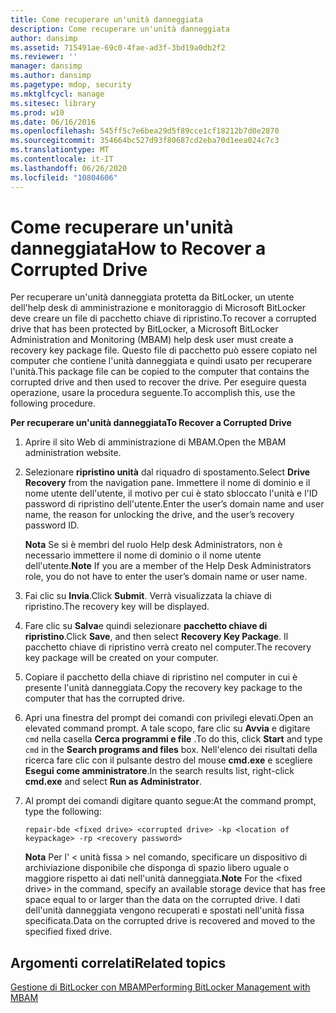 ```yaml
---
title: Come recuperare un'unità danneggiata
description: Come recuperare un'unità danneggiata
author: dansimp
ms.assetid: 715491ae-69c0-4fae-ad3f-3bd19a0db2f2
ms.reviewer: ''
manager: dansimp
ms.author: dansimp
ms.pagetype: mdop, security
ms.mktglfcycl: manage
ms.sitesec: library
ms.prod: w10
ms.date: 06/16/2016
ms.openlocfilehash: 545ff5c7e6bea29d5f89cce1cf18212b7d0e2870
ms.sourcegitcommit: 354664bc527d93f80687cd2eba70d1eea024c7c3
ms.translationtype: MT
ms.contentlocale: it-IT
ms.lasthandoff: 06/26/2020
ms.locfileid: "10804606"
---
```

# <span data-ttu-id="ba810-103">Come recuperare un'unità danneggiata</span><span class="sxs-lookup"><span data-stu-id="ba810-103">How to Recover a Corrupted Drive</span></span>


<span data-ttu-id="ba810-104">Per recuperare un'unità danneggiata protetta da BitLocker, un utente dell'help desk di amministrazione e monitoraggio di Microsoft BitLocker deve creare un file di pacchetto chiave di ripristino.</span><span class="sxs-lookup"><span data-stu-id="ba810-104">To recover a corrupted drive that has been protected by BitLocker, a Microsoft BitLocker Administration and Monitoring (MBAM) help desk user must create a recovery key package file.</span></span> <span data-ttu-id="ba810-105">Questo file di pacchetto può essere copiato nel computer che contiene l'unità danneggiata e quindi usato per recuperare l'unità.</span><span class="sxs-lookup"><span data-stu-id="ba810-105">This package file can be copied to the computer that contains the corrupted drive and then used to recover the drive.</span></span> <span data-ttu-id="ba810-106">Per eseguire questa operazione, usare la procedura seguente.</span><span class="sxs-lookup"><span data-stu-id="ba810-106">To accomplish this, use the following procedure.</span></span>

**<span data-ttu-id="ba810-107">Per recuperare un'unità danneggiata</span><span class="sxs-lookup"><span data-stu-id="ba810-107">To Recover a Corrupted Drive</span></span>**

1.  <span data-ttu-id="ba810-108">Aprire il sito Web di amministrazione di MBAM.</span><span class="sxs-lookup"><span data-stu-id="ba810-108">Open the MBAM administration website.</span></span>

2.  <span data-ttu-id="ba810-109">Selezionare **ripristino unità** dal riquadro di spostamento.</span><span class="sxs-lookup"><span data-stu-id="ba810-109">Select **Drive Recovery** from the navigation pane.</span></span> <span data-ttu-id="ba810-110">Immettere il nome di dominio e il nome utente dell'utente, il motivo per cui è stato sbloccato l'unità e l'ID password di ripristino dell'utente.</span><span class="sxs-lookup"><span data-stu-id="ba810-110">Enter the user’s domain name and user name, the reason for unlocking the drive, and the user’s recovery password ID.</span></span>

    <span data-ttu-id="ba810-111">**Nota**  Se si è membri del ruolo Help desk Administrators, non è necessario immettere il nome di dominio o il nome utente dell'utente.</span><span class="sxs-lookup"><span data-stu-id="ba810-111">**Note** If you are a member of the Help Desk Administrators role, you do not have to enter the user’s domain name or user name.</span></span>

     

3.  <span data-ttu-id="ba810-112">Fai clic su **Invia**.</span><span class="sxs-lookup"><span data-stu-id="ba810-112">Click **Submit**.</span></span> <span data-ttu-id="ba810-113">Verrà visualizzata la chiave di ripristino.</span><span class="sxs-lookup"><span data-stu-id="ba810-113">The recovery key will be displayed.</span></span>

4.  <span data-ttu-id="ba810-114">Fare clic su **Salva**e quindi selezionare **pacchetto chiave di ripristino**.</span><span class="sxs-lookup"><span data-stu-id="ba810-114">Click **Save**, and then select **Recovery Key Package**.</span></span> <span data-ttu-id="ba810-115">Il pacchetto chiave di ripristino verrà creato nel computer.</span><span class="sxs-lookup"><span data-stu-id="ba810-115">The recovery key package will be created on your computer.</span></span>

5.  <span data-ttu-id="ba810-116">Copiare il pacchetto della chiave di ripristino nel computer in cui è presente l'unità danneggiata.</span><span class="sxs-lookup"><span data-stu-id="ba810-116">Copy the recovery key package to the computer that has the corrupted drive.</span></span>

6.  <span data-ttu-id="ba810-117">Apri una finestra del prompt dei comandi con privilegi elevati.</span><span class="sxs-lookup"><span data-stu-id="ba810-117">Open an elevated command prompt.</span></span> <span data-ttu-id="ba810-118">A tale scopo, fare clic su **Avvia** e digitare `cmd` nella casella **Cerca programmi e file** .</span><span class="sxs-lookup"><span data-stu-id="ba810-118">To do this, click **Start** and type `cmd` in the **Search programs and files** box.</span></span> <span data-ttu-id="ba810-119">Nell'elenco dei risultati della ricerca fare clic con il pulsante destro del mouse **cmd.exe** e scegliere **Esegui come amministratore**.</span><span class="sxs-lookup"><span data-stu-id="ba810-119">In the search results list, right-click **cmd.exe** and select **Run as Administrator**.</span></span>

7.  <span data-ttu-id="ba810-120">Al prompt dei comandi digitare quanto segue:</span><span class="sxs-lookup"><span data-stu-id="ba810-120">At the command prompt, type the following:</span></span>

    `repair-bde <fixed drive> <corrupted drive> -kp <location of keypackage> -rp <recovery password>`

    <span data-ttu-id="ba810-121">**Nota**  Per l' &lt; unità fissa &gt; nel comando, specificare un dispositivo di archiviazione disponibile che disponga di spazio libero uguale o maggiore rispetto ai dati nell'unità danneggiata.</span><span class="sxs-lookup"><span data-stu-id="ba810-121">**Note** For the &lt;fixed drive&gt; in the command, specify an available storage device that has free space equal to or larger than the data on the corrupted drive.</span></span> <span data-ttu-id="ba810-122">I dati dell'unità danneggiata vengono recuperati e spostati nell'unità fissa specificata.</span><span class="sxs-lookup"><span data-stu-id="ba810-122">Data on the corrupted drive is recovered and moved to the specified fixed drive.</span></span>

     

## <span data-ttu-id="ba810-123">Argomenti correlati</span><span class="sxs-lookup"><span data-stu-id="ba810-123">Related topics</span></span>


[<span data-ttu-id="ba810-124">Gestione di BitLocker con MBAM</span><span class="sxs-lookup"><span data-stu-id="ba810-124">Performing BitLocker Management with MBAM</span></span>](performing-bitlocker-management-with-mbam.md)

 

 





